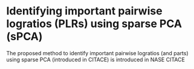 # Identifying important pairwise logratios (PLRs) using sparse PCA (sPCA)
The proposed method to identify important pairwise logratios (and parts) using sparse PCA (introduced in CITACE) is introduced in NASE CITACE
